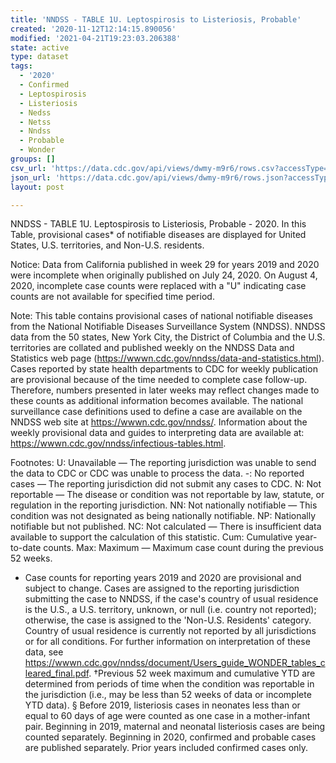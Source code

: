 ```yaml
---
title: 'NNDSS - TABLE 1U. Leptospirosis to Listeriosis, Probable'
created: '2020-11-12T12:14:15.890056'
modified: '2021-04-21T19:23:03.206388'
state: active
type: dataset
tags:
  - '2020'
  - Confirmed
  - Leptospirosis
  - Listeriosis
  - Nedss
  - Netss
  - Nndss
  - Probable
  - Wonder
groups: []
csv_url: 'https://data.cdc.gov/api/views/dwmy-m9r6/rows.csv?accessType=DOWNLOAD'
json_url: 'https://data.cdc.gov/api/views/dwmy-m9r6/rows.json?accessType=DOWNLOAD'
layout: post

---
```

NNDSS - TABLE 1U. Leptospirosis to Listeriosis, Probable - 2020. In this Table, provisional cases* of notifiable diseases are displayed for United States, U.S. territories, and Non-U.S. residents.

Notice: Data from California published in week 29 for years 2019 and 2020 were incomplete when originally published on July 24, 2020. On August 4, 2020, incomplete case counts were replaced with a "U" indicating case counts are not available for specified time period. 

Note: 
This table contains provisional cases of national notifiable diseases from the National Notifiable Diseases Surveillance System (NNDSS). NNDSS data from the 50 states, New York City, the District of Columbia and the U.S. territories are collated and published weekly on the NNDSS Data and Statistics web page (https://wwwn.cdc.gov/nndss/data-and-statistics.html). Cases reported by state health departments to CDC for weekly publication are provisional because of the time needed to complete case follow-up. Therefore, numbers presented in later weeks may reflect changes made to these counts as additional information becomes available. The national surveillance case definitions used to define a case are available on the NNDSS web site at https://wwwn.cdc.gov/nndss/. Information about the weekly provisional data and guides to interpreting data are available at: https://wwwn.cdc.gov/nndss/infectious-tables.html. 

Footnotes:
U: Unavailable — The reporting jurisdiction was unable to send the data to CDC or CDC was unable to process the data.
-: No reported cases — The reporting jurisdiction did not submit any cases to CDC.
N: Not reportable — The disease or condition was not reportable by law, statute, or regulation in the reporting jurisdiction.
NN: Not nationally notifiable — This condition was not designated as being nationally notifiable.
NP: Nationally notifiable but not published.
NC: Not calculated — There is insufficient data available to support the calculation of this statistic.
Cum: Cumulative year-to-date counts.
Max: Maximum — Maximum case count during the previous 52 weeks.
* Case counts for reporting years 2019 and 2020 are provisional and subject to change. Cases are assigned to the reporting jurisdiction submitting the case to NNDSS, if the case's country of usual residence is the U.S., a U.S. territory, unknown, or null (i.e. country not reported); otherwise, the case is assigned to the 'Non-U.S. Residents' category. Country of usual residence is currently not reported by all jurisdictions or for all conditions. For further information on interpretation of these data, see https://wwwn.cdc.gov/nndss/document/Users_guide_WONDER_tables_cleared_final.pdf.
†Previous 52 week maximum and cumulative YTD are determined from periods of time when the condition was reportable in the jurisdiction (i.e., may be less than 52 weeks of data or incomplete YTD data). 
§ Before 2019, listeriosis cases in neonates less than or equal to 60 days of age were counted as one case in a mother-infant pair. Beginning in 2019, maternal and neonatal listeriosis cases are being counted separately. Beginning in 2020, confirmed and probable cases are published separately. Prior years included confirmed cases only.
